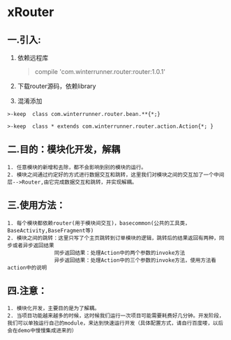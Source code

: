 # xRouter

## 一.引入:
   1. 依赖远程库
      >compile 'com.winterrunner.router:router:1.0.1'
   2. 下载router源码，依赖library

   3. 混淆添加

    >-keep  class com.winterrunner.router.bean.**{*;}

    >-keep  class * extends com.winterrunner.router.action.Action{*; }


## 二.目的：模块化开发，解耦
    1. 任意模块的新增和去除，都不会影响到别的模块的运行。
    2. 模块之间通过约定好的方式进行数据交互和跳转，这里我们对模块之间的交互加了一个中间层-->Router,由它完成数据交互和跳转，并实现解耦。


## 三.使用方法：
    1. 每个模块都依赖router(用于模块间交互)，basecommon(公共的工具类，BaseActivity,BaseFragment等)
    2. 模块之间的跳转：这里只写了个主页跳转到订单模块的逻辑，跳转后的结果返回有两种，同步或者异步返回结果
                   同步返回结果：处理Action中的两个参数的invoke方法
                   异步返回结果：处理Action中的三个参数的invoke方法，使用方法看action中的说明



## 四.注意：
    1. 模块化开发，主要目的是为了解耦。
    2. 当项目功能越来越多的时候，这时候我们运行一次项目可能需要耗费好几分钟。开发阶段，我们可以单独运行自己的module，来达到快速运行开发（具体配置方式，请自行百度喽，以后会在demo中慢慢集成进来的）


